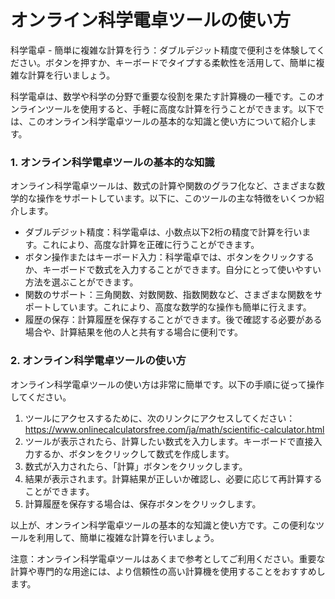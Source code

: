 オンライン科学電卓ツールの使い方
================

科学電卓 - 簡単に複雑な計算を行う：ダブルデジット精度で便利さを体験してください。ボタンを押すか、キーボードでタイプする柔軟性を活用して、簡単に複雑な計算を行いましょう。

科学電卓は、数学や科学の分野で重要な役割を果たす計算機の一種です。このオンラインツールを使用すると、手軽に高度な計算を行うことができます。以下では、このオンライン科学電卓ツールの基本的な知識と使い方について紹介します。

### 1. オンライン科学電卓ツールの基本的な知識

オンライン科学電卓ツールは、数式の計算や関数のグラフ化など、さまざまな数学的な操作をサポートしています。以下に、このツールの主な特徴をいくつか紹介します。

- ダブルデジット精度：科学電卓は、小数点以下2桁の精度で計算を行います。これにより、高度な計算を正確に行うことができます。
- ボタン操作またはキーボード入力：科学電卓では、ボタンをクリックするか、キーボードで数式を入力することができます。自分にとって使いやすい方法を選ぶことができます。
- 関数のサポート：三角関数、対数関数、指数関数など、さまざまな関数をサポートしています。これにより、高度な数学的な操作も簡単に行えます。
- 履歴の保存：計算履歴を保存することができます。後で確認する必要がある場合や、計算結果を他の人と共有する場合に便利です。

### 2. オンライン科学電卓ツールの使い方

オンライン科学電卓ツールの使い方は非常に簡単です。以下の手順に従って操作してください。

1. ツールにアクセスするために、次のリンクにアクセスしてください：<https://www.onlinecalculatorsfree.com/ja/math/scientific-calculator.html>
2. ツールが表示されたら、計算したい数式を入力します。キーボードで直接入力するか、ボタンをクリックして数式を作成します。
3. 数式が入力されたら、「計算」ボタンをクリックします。
4. 結果が表示されます。計算結果が正しいか確認し、必要に応じて再計算することができます。
5. 計算履歴を保存する場合は、保存ボタンをクリックします。

以上が、オンライン科学電卓ツールの基本的な知識と使い方です。この便利なツールを利用して、簡単に複雑な計算を行いましょう。

注意：オンライン科学電卓ツールはあくまで参考としてご利用ください。重要な計算や専門的な用途には、より信頼性の高い計算機を使用することをおすすめします。